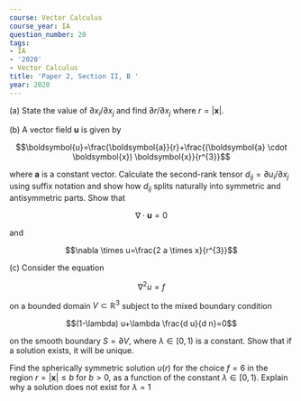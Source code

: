 ```yaml
---
course: Vector Calculus
course_year: IA
question_number: 20
tags:
- IA
- '2020'
- Vector Calculus
title: 'Paper 2, Section II, B '
year: 2020
---
```




(a) State the value of $\partial x_{i} / \partial x_{j}$ and find $\partial r / \partial x_{j}$ where $r=|\boldsymbol{x}|$.

(b) A vector field $\boldsymbol{u}$ is given by

$$\boldsymbol{u}=\frac{\boldsymbol{a}}{r}+\frac{(\boldsymbol{a} \cdot \boldsymbol{x}) \boldsymbol{x}}{r^{3}}$$

where $\boldsymbol{a}$ is a constant vector. Calculate the second-rank tensor $d_{i j}=\partial u_{i} / \partial x_{j}$ using suffix notation and show how $d_{i j}$ splits naturally into symmetric and antisymmetric parts. Show that

$$\nabla \cdot \boldsymbol{u}=0$$

and

$$\nabla \times u=\frac{2 a \times x}{r^{3}}$$

(c) Consider the equation

$$\nabla^{2} u=f$$

on a bounded domain $V \subset \mathbb{R}^{3}$ subject to the mixed boundary condition

$$(1-\lambda) u+\lambda \frac{d u}{d n}=0$$

on the smooth boundary $S=\partial V$, where $\lambda \in[0,1)$ is a constant. Show that if a solution exists, it will be unique.

Find the spherically symmetric solution $u(r)$ for the choice $f=6$ in the region $r=|\boldsymbol{x}| \leqslant b$ for $b>0$, as a function of the constant $\lambda \in[0,1)$. Explain why a solution does not exist for $\lambda=1$